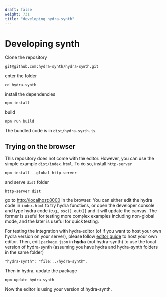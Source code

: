 ```yaml
---
draft: false
weight: 731
title: "developing hydra-synth"
---
```


# Developing synth

Clone the repository

    git@github.com:hydra-synth/hydra-synth.git

enter the folder

    cd hydra-synth

install the dependencies

    npm install

build

    npm run build

The bundled code is in `dist/hydra-synth.js`.

## Trying on the browser

This repository does not come with the editor. However, you can use the simple example `dist/index.html`. To do so, install `http-server`

    npm install --global http-server

and serve `dist` folder

    http-server dist

go to <http://localhost:8000> in the browser. You can either edit the hydra code in `index.html` to try hydra functions, or open the developer console and type hydra code (e.g., `osc().out()`) and it will update the canvas. The former is useful for testing more complex examples including non-global mode, and the later is useful for quick testing.

For testing the integration with hydra-editor (of if you want to host your own hydra version on your server), please follow [editor guide](editor) to host your own editor. Then, edit `package.json` in **hydra** (not hydra-synth) to use the local version of hydra-synth (assuming you have hydra and hydra-synth folders in the same folder)

    "hydra-synth": "file:../hydra-synth",

Then in hydra, update the package

    npm update hydra-synth

Now the editor is using your version of hydra-synth.
